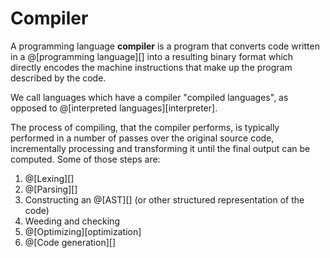 # Compiler

A programming language __compiler__ is a program that converts code written in a
@[programming language][] into a resulting binary format which directly encodes
the machine instructions that make up the program described by the code.

We call languages which have a compiler "compiled languages", as opposed to
@[interpreted languages][interpreter].

The process of compiling, that the compiler performs, is typically performed in a
number of passes over the original source code, incrementally processing and
transforming it until the final output can be computed. Some of those steps are:
1.  @[Lexing][]
2.  @[Parsing][]
3.  Constructing an @[AST][] (or other structured representation of the code)
4.  Weeding and checking
5.  @[Optimizing][optimization]
6.  @[Code generation][]
